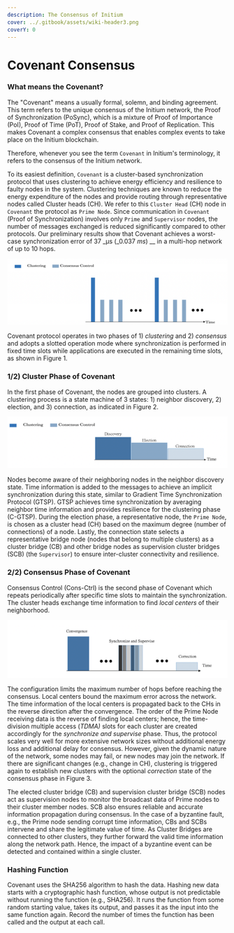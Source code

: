 ```yaml
---
description: The Consensus of Initium
cover: ../.gitbook/assets/wiki-header3.png
coverY: 0
---
```


# Covenant Consensus

### What means the Covenant?

The "Covenant" means a usually formal, solemn, and binding agreement. This term refers to the unique consensus of the Initium network, the Proof of Synchronization (PoSync), which is a mixture of Proof of Importance (PoI), Proof of Time (PoT), Proof of Stake, and Proof of Replication. This makes Covenant a complex consensus that enables complex events to take place on the Initium blockchain.&#x20;

Therefore, whenever you see the term `Covenant` in Initium's terminology, it refers to the consensus of the Initium network.&#x20;

To its easiest definition, `Covenant` is a cluster-based synchronization protocol that uses clustering to achieve energy efficiency and resilience to faulty nodes in the system. Clustering techniques are known to reduce the energy expenditure of the nodes and provide routing through representative nodes called Cluster heads (CH). We refer to this `Cluster Head` (CH) node in `Covenant` the protocol as `Prime Node`. Since communication in `Covenant` (Proof of Synchronization) involves only `Prime` and `Supervisor` nodes, the number of messages exchanged is reduced significantly compared to other protocols. Our preliminary results show that Covenant achieves a worst-case synchronization error of 37 _µs (_0.037 _ms_) __ in a multi-hop network of up to 10 hops.

![Figure 1. Covenant Protocol with two phases of operations](<../.gitbook/assets/Screen Shot 2022-06-30 at 8.39.07 PM.png>)

&#x20;

Covenant protocol operates in two phases of 1) _clustering_ and 2) _consensus_ and adopts a slotted operation mode where synchronization is performed in fixed time slots while applications are executed in the remaining time slots, as shown in Figure 1.&#x20;

### 1/2) Cluster Phase of Covenant&#x20;

In the first phase of Covenant, the nodes are grouped into clusters. A clustering process is a state machine of 3 states: 1) neighbor discovery, 2) election, and 3) connection, as indicated in Figure 2.

![Figure 2. Covenant Protocol clustering phase with state transitions](<../.gitbook/assets/Screen Shot 2022-06-30 at 8.44.12 PM (1).png>)

Nodes become aware of their neighboring nodes in the neighbor discovery state. Time information is added to the messages to achieve an implicit synchronization during this state, similar to Gradient Time Synchronization Protocol (GTSP). GTSP achieves time synchronization by averaging neighbor time information and provides resilience for the clustering phase (C-GTSP). During the election phase, a representative node, the `Prime Node`, is chosen as a cluster head (CH) based on the maximum degree (number of connections) of a node. Lastly, the connection state selects a representative bridge node (nodes that belong to multiple clusters) as a cluster bridge (CB) and other bridge nodes as supervision cluster bridges (SCB) (the `Supervisor`)  to ensure inter-cluster connectivity and resilience.

### 2/2) **Consensus Phase of Covenant**

Consensus Control (Cons-Ctrl) is the second phase of Covenant which repeats periodically after specific time slots to maintain the synchronization. The cluster heads exchange time information to find _local centers_ of their neighborhood.&#x20;

![Figure 3. Convergence and consensus phase with TDMA communication](<../.gitbook/assets/Screen Shot 2022-06-30 at 8.48.08 PM.png>)

The configuration limits the maximum number of hops before reaching the consensus. Local centers bound the maximum error across the network. The time information of the local centers is propagated back to the CHs in the reverse direction after the convergence. The order of the Prime Node receiving data is the reverse of finding local centers; hence, the time-division multiple access (_TDMA)_ slots for each cluster are created accordingly for the _synchronize and supervise_ phase. Thus, the protocol scales very well for more extensive network sizes without additional energy loss and additional delay for consensus. However, given the dynamic nature of the network, some nodes may fail, or new nodes may join the network. If there are significant changes (e.g., change in CH), clustering is triggered again to establish new clusters with the optional _correction_ state of the consensus phase in Figure 3.

The elected cluster bridge (CB) and supervision cluster bridge (SCB) nodes act as supervision nodes to monitor the broadcast data of Prime nodes to their cluster member nodes. SCB also ensures reliable and accurate information propagation during consensus. In the case of a byzantine fault, e.g., the Prime node sending corrupt time information, CBs and SCBs intervene and share the legitimate value of time. As Cluster Bridges are connected to other clusters, they further forward the valid time information along the network path. Hence, the impact of a byzantine event can be detected and contained within a single cluster.

### **Hashing Function**

Covenant uses the SHA256 algorithm to hash the data. Hashing new data starts with a cryptographic hash function, whose output is not predictable without running the function (e.g., SHA256). It runs the function from some random starting value, takes its output, and passes it as the input into the same function again. Record the number of times the function has been called and the output at each call.

